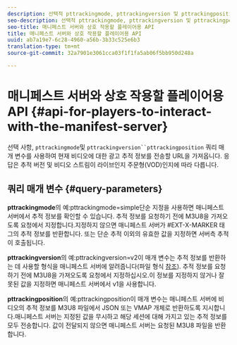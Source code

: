 ```yaml
---
description: 선택적 pttrackingmode, pttrackingversion 및 pttrackingposition 쿼리 매개 변수를 사용하여 현재 비디오에 대한 광고 추적 정보를 전송할 URL을 가져옵니다. 응답은 추적 버전 및 비디오 스트림이 라이브인지 주문형(VOD)인지에 따라 다릅니다.
seo-description: 선택적 pttrackingmode, pttrackingversion 및 pttrackingposition 쿼리 매개 변수를 사용하여 현재 비디오에 대한 광고 추적 정보를 전송할 URL을 가져옵니다. 응답은 추적 버전 및 비디오 스트림이 라이브인지 주문형(VOD)인지에 따라 다릅니다.
seo-title: 매니페스트 서버와 상호 작용할 플레이어용 API
title: 매니페스트 서버와 상호 작용할 플레이어용 API
uuid: ab7a19e7-6c28-4960-a56b-3b33c525e6b3
translation-type: tm+mt
source-git-commit: 32a7901e3061cca03f1f1fa5ab06f5bb950d248a

---
```



# 매니페스트 서버와 상호 작용할 플레이어용 API {#api-for-players-to-interact-with-the-manifest-server}

선택 사항, `pttrackingmode`및 `pttrackingversion``pttrackingposition` 쿼리 매개 변수를 사용하여 현재 비디오에 대한 광고 추적 정보를 전송할 URL을 가져옵니다. 응답은 추적 버전 및 비디오 스트림이 라이브인지 주문형(VOD)인지에 따라 다릅니다.

## 쿼리 매개 변수 {#query-parameters}

**pttrackingmode**의 예:pttrackingmode=simple단순 지정을 사용하면 매니페스트 서버에서 추적 정보를 확인할 수 있습니다.
추적 정보를 요청하기 전에 M3U8을 가져오도록 요청에서 지정합니다.지정하지 않으면 매니페스트 서버가 #EXT-X-MARKER 태그의 추적 정보를 반환합니다.
또는 단순 추적 이외의 유효한 값을 지정하면 서버측 추적이 호출됩니다.

**pttrackingversion**&#x200B;의 예:pttrackingversion=v2이 매개 변수는 추적 정보를 반환하는 데 사용할 형식을 매니페스트 서버에 알려줍니다(파일 형식 [참조](../../msapi-topics/ms-list-file-formats/ms-api-file-formats.md)).
추적 정보를 요청하기 전에 M3U8을 가져오도록 요청에서 지정하십시오.이 정보를 지정하지 않거나 잘못된 값을 지정하면 매니페스트 서버에서 v1을 사용합니다.

**pttrackingposition**&#x200B;의 예:pttrackingposition이 매개 변수는 매니페스트 서버에 비디오의 추적 정보를 M3U8 파일에서 JSON 또는 VMAP 개체로 반환하도록 지시합니다.매니페스트 서버는 지정된 값을 무시하고 해당 세션에 대해 가지고 있는 추적 정보를 모두 전송합니다. 값이 전달되지 않으면 매니페스트 서버는 요청된 M3U8 파일을 반환합니다.

